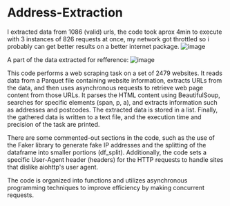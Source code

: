 # Address-Extraction








I extracted data from 1086 (valid) urls, the code took aprox  4min to execute with 3 instances of  826 requests at once,
my network got throttled so i probably can get better results on a better internet package. 
![image](https://github.com/PetruMariuta/Address-Extraction/assets/118382269/5e3d4f8e-08cd-4606-9976-aa00ba3f986a)



A part of the data extracted for refference:
![image](https://github.com/PetruMariuta/Address-Extraction/assets/118382269/0433578f-7625-4910-b61e-4ed532f91de7)




This code performs a web scraping task on a set of 2479 websites. It reads data from a Parquet file containing website information, extracts URLs from the data, and then uses asynchronous requests to retrieve web page content from those URLs. It parses the HTML content using BeautifulSoup, searches for specific elements (span, p, a), and extracts information such as addresses and postcodes. The extracted data is stored in a list. Finally, the gathered data is written to a text file, and the execution time and precision of the task are printed.

There are some commented-out sections in the code, such as the use of the Faker library to generate fake IP addresses and the splitting of the dataframe into smaller portions (df_split). Additionally, the code sets a specific User-Agent header (headers) for the HTTP requests to handle sites that dislike aiohttp's user agent.

The code is organized into functions and utilizes asynchronous programming techniques to improve efficiency by making concurrent requests.
